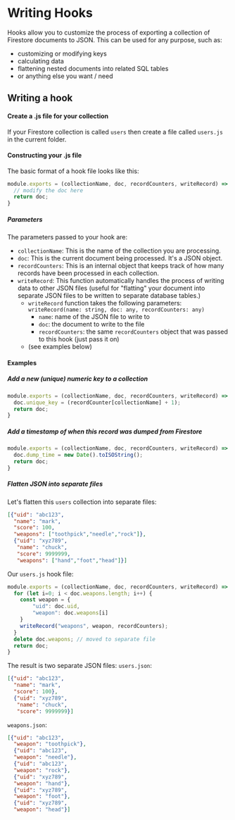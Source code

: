 # Writing Hooks
Hooks allow you to customize the process of exporting a collection of Firestore documents to JSON.  This can be used for any purpose, such as:

- customizing or modifying keys
- calculating data
- flattening nested documents into related SQL tables
- or anything else you want / need

## Writing a hook

#### Create a .js file for your collection
If your Firestore collection is called `users` then create a file called `users.js` in the current folder.

#### Constructing your .js file
The basic format of a hook file looks like this:
```js
module.exports = (collectionName, doc, recordCounters, writeRecord) => {
  // modify the doc here
  return doc;
}
```
##### Parameters
The parameters passed to your hook are:

- `collectionName`: This is the name of the collection you are processing.
- `doc`: This is the current document being processed.  It's a JSON object.
- `recordCounters`: This is an internal object that keeps track of how many records have been processed in each collection.
- `writeRecord`: This function automatically handles the process of writing data to other JSON files (useful for "flatting" your document into separate JSON files to be written to separate database tables.)
    - `writeRecord` function takes the following parameters:
    `writeRecord(name: string, doc: any, recordCounters: any)`
        - `name`: name of the JSON file to write to
        - `doc`: the document to write to the file
        - `recordCounters`: the same `recordCounters` object that was passed to this hook (just pass it on)
    - (see examples below)

#### Examples
##### Add a new (unique) numeric key to a collection
```js
module.exports = (collectionName, doc, recordCounters, writeRecord) => {
  doc.unique_key = (recordCounter[collectionName] + 1);
  return doc;
}
```
##### Add a timestamp of when this record was dumped from Firestore
```js
module.exports = (collectionName, doc, recordCounters, writeRecord) => {
  doc.dump_time = new Date().toISOString();
  return doc;
}
```
##### Flatten JSON into separate files
Let's flatten this `users` collection into separate files:
```json
[{"uid": "abc123",
  "name": "mark",
  "score": 100,
  "weapons": ["toothpick","needle","rock"]},
  {"uid": "xyz789",
   "name": "chuck",
   "score": 9999999,
   "weapons": ["hand","foot","head"]}]
```
Our `users.js` hook file:
```js
module.exports = (collectionName, doc, recordCounters, writeRecord) => {
  for (let i=0; i < doc.weapons.length; i++) {
    const weapon = {
        "uid": doc.uid,
        "weapon": doc.weapons[i]
    }
    writeRecord("weapons", weapon, recordCounters);
  }
  delete doc.weapons; // moved to separate file 
  return doc;
}
```
The result is two separate JSON files:
`users.json`:
```json
[{"uid": "abc123",
  "name": "mark",
  "score": 100},
  {"uid": "xyz789",
   "name": "chuck",
   "score": 9999999}]
```
`weapons.json`:
```json
[{"uid": "abc123",
  "weapon": "toothpick"},
  {"uid": "abc123",
  "weapon": "needle"},  
  {"uid": "abc123",
  "weapon": "rock"},
  {"uid": "xyz789",
  "weapon": "hand"},
  {"uid": "xyz789",
  "weapon": "foot"},
  {"uid": "xyz789",
  "weapon": "head"}]
```
